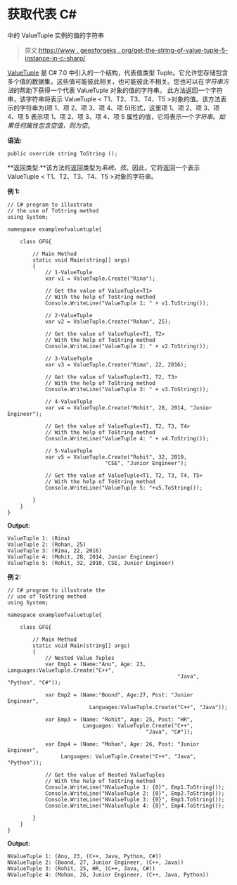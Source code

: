 # 获取代表 C#

中的 ValueTuple <t1>实例的值的字符串</t1>

> 原文:[https://www . geesforgeks . org/get-the-string-of-value-tuple-5-instance-in-c-sharp/](https://www.geeksforgeeks.org/getting-the-string-that-represent-the-value-of-the-valuetuple-5-instance-in-c-sharp/)

[ValueTuple](https://www.geeksforgeeks.org/valuetuple-in-c-sharp/) 是 C# 7.0 中引入的一个结构，代表值类型 Tuple。它允许您存储包含多个值的数据集，这些值可能彼此相关，也可能彼此不相关。您也可以在*字符串方法*的帮助下获得一个代表 ValueTuple 对象的值的字符串。
此方法返回一个字符串，该字符串将表示 ValueTuple < T1、T2、T3、T4、T5 >对象的值。该方法表示的字符串为(项 1、项 2、项 3、项 4、项 5)形式，这里项 1、项 2、项 3、项 4、项 5 表示项 1、项 2、项 3、项 4、项 5 属性的值，它将表示一个*字符串。如果任何属性包含空值，则为空*。

**语法:**

```
public override string ToString ();
```

**返回类型:**该方法的返回类型为*系统。弦*。因此，它将返回一个表示 ValueTuple < T1、T2、T3、T4、T5 >对象的字符串。

**例 1:**

```
// C# program to illustrate 
// the use of ToString method
using System;

namespace exampleofvaluetuple{

    class GFG{

        // Main Method
        static void Main(string[] args)
        {
            // 1-ValueTuple
            var v1 = ValueTuple.Create("Rina");

            // Get the value of ValueTuple<T1>
            // With the help of ToString method
            Console.WriteLine("ValueTuple 1: " + v1.ToString());

            // 2-ValueTuple
            var v2 = ValueTuple.Create("Rohan", 25);

            // Get the value of ValueTuple<T1, T2>
            // With the help of ToString method
            Console.WriteLine("ValueTuple 2: " + v2.ToString());

            // 3-ValueTuple
            var v3 = ValueTuple.Create("Rima", 22, 2016);

            // Get the value of ValueTuple<T1, T2, T3>
            // With the help of ToString method
            Console.WriteLine("ValueTuple 3: " + v3.ToString());

            // 4-ValueTuple
            var v4 = ValueTuple.Create("Mohit", 28, 2014, "Junior Engineer");

            // Get the value of ValueTuple<T1, T2, T3, T4>
            // With the help of ToString method
            Console.WriteLine("ValueTuple 4: " + v4.ToString());

            // 5-ValueTuple
            var v5 = ValueTuple.Create("Rohit", 32, 2010, 
                               "CSE", "Junior Engineer");

            // Get the value of ValueTuple<T1, T2, T3, T4, T5>
            // With the help of ToString method
            Console.WriteLine("ValueTuple 5: "+v5.ToString());

        }
    }
}
```

**Output:**

```
ValueTuple 1: (Rina)
ValueTuple 2: (Rohan, 25)
ValueTuple 3: (Rima, 22, 2016)
ValueTuple 4: (Mohit, 28, 2014, Junior Engineer)
ValueTuple 5: (Rohit, 32, 2010, CSE, Junior Engineer)

```

**例 2:**

```
// C# program to illustrate the
// use of ToString method
using System;

namespace exampleofvaluetuple{

    class GFG{

        // Main Method
        static void Main(string[] args)
        {
            // Nested Value Tuples
            var Emp1 = (Name:"Anu", Age: 23, Languages:ValueTuple.Create("C++",
                                                      "Java", "Python", "C#"));

            var Emp2 = (Name:"Boond", Age:27, Post: "Junior Engineer", 
                          Languages:ValueTuple.Create("C++", "Java"));

            var Emp3 = (Name: "Rohit", Age: 25, Post: "HR", 
                        Languages: ValueTuple.Create("C++", 
                                            "Java", "C#"));

            var Emp4 = (Name: "Mohan", Age: 26, Post: "Junior Engineer",
                 Languages: ValueTuple.Create("C++", "Java", "Python"));

            // Get the value of Nested ValueTuples
            // With the help of ToString method
            Console.WriteLine("NValueTuple 1: {0}", Emp1.ToString());
            Console.WriteLine("NValueTuple 2: {0}", Emp2.ToString());
            Console.WriteLine("NValueTuple 3: {0}", Emp3.ToString());
            Console.WriteLine("NValueTuple 4: {0}", Emp4.ToString());

        }
    }
}
```

**Output:**

```
NValueTuple 1: (Anu, 23, (C++, Java, Python, C#))
NValueTuple 2: (Boond, 27, Junior Engineer, (C++, Java))
NValueTuple 3: (Rohit, 25, HR, (C++, Java, C#))
NValueTuple 4: (Mohan, 26, Junior Engineer, (C++, Java, Python))

```